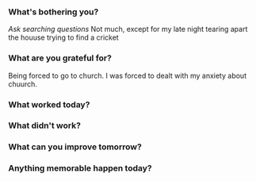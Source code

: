 ### What's bothering you?
_Ask searching questions_
Not much, except for my late night tearing apart the houuse trying to find a cricket

### What are you grateful for?
Being forced to go to church. I was forced to dealt with my anxiety about chuurch.
### What worked today?

### What didn't work?

### What can you improve tomorrow?

### Anything memorable happen today?